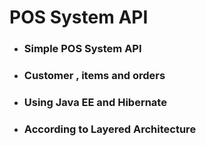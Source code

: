 <h1>POS System API</h1>

<ul>
    <li>
        <h3>Simple POS System API</h3>
    </li>
    <li>
        <h3>Customer , items and orders</h3>
    </li>
    <li>
        <h3>Using Java EE and Hibernate</h3>
    </li>
    <li>
        <h3>According to Layered Architecture </h3>
    </li>
</ul>
